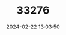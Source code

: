 ---
title: "33276"
category: "Shorea henryana"
draft: false
date: 2024-02-22 13:03:50
languages:
  Lao: ["Khian"]
  Thai: ["Khian sai"]
  Malay: ["Meranti Jerit"]
  Vietnamese: ["Sen nghe"]
  English: ["White Meranti"]
---